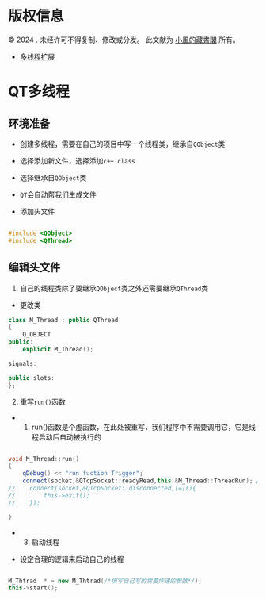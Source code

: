 # 版权信息

© 2024 . 未经许可不得复制、修改或分发。 此文献为 [小風的藏書閣](https://t.me/xfp2333) 所有。

- [多线程扩展](./RTOS_EX.MD)

# QT多线程

## 环境准备

- 创建多线程，需要在自己的项目中写一个线程类，继承自`QObject`类

- 选择添加新文件，选择添加`c++ class`

- 选择继承自`QObject`类

- `QT`会自动帮我们生成文件

- 添加头文件

```cpp

#include <QObject>
#include <QThread>

```

## 编辑头文件

1. 自己的线程类除了要继承`QObject`类之外还需要继承`QThread`类

- 更改类

```cpp
class M_Thread : public QThread
{
    Q_OBJECT
public:
    explicit M_Thread();

signals:

public slots:
};

```


2. 重写`run()`函数

- 1. run()函数是个虚函数，在此处被重写，我们程序中不需要调用它，它是线程启动后自动被执行的
```cpp

void M_Thread::run()
{
    qDebug() << "run fuction Trigger";
    connect(socket,&QTcpSocket::readyRead,this,&M_Thread::ThreadRun); // 连接合适的槽函数
//    connect(socket,&QTcpSocket::disconnected,[=](){
//        this->exit();
//    });

}

```

- 3. 启动线程

- 设定合理的逻辑来启动自己的线程

```cpp

M_Thtrad  * = new M_Thtrad(/*填写自己写的需要传递的参数*/);
this->start();

```
